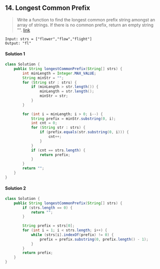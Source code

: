 ## 14. Longest Common Prefix
> Write a function to find the longest common prefix string amongst an array of strings. If there is no common prefix, return an empty string "". [link](https://leetcode.com/problems/longest-common-prefix/)
```
Input: strs = ["flower","flow","flight"]
Output: "fl"
```
#### Solution 1
```java
class Solution {
    public String longestCommonPrefix(String[] strs) {
        int minLength = Integer.MAX_VALUE;
        String minStr = "";
        for (String str : strs) {
            if (minLength > str.length()) {
                minLength = str.length();
                minStr = str;
            }
        }
        
        for (int i = minLength; i > 0; i--) {
            String prefix = minStr.substring(0, i);
            int cnt = 0;
            for (String str : strs) {
                if (prefix.equals(str.substring(0, i))) {
                    cnt++;
                }
            }
            if (cnt == strs.length) {
                return prefix;
            }
        }
        return "";
    }
}
```

#### Solution 2
```java
class Solution {
    public String longestCommonPrefix(String[] strs) {
        if (strs.length == 0) {
            return "";
        }
        
        String prefix = strs[0];
        for (int i = 1; i < strs.length; i++) {
            while (strs[i].indexOf(prefix) != 0) {
                prefix = prefix.substring(0, prefix.length() - 1);
            }
        }
        return prefix;
    }
}
```